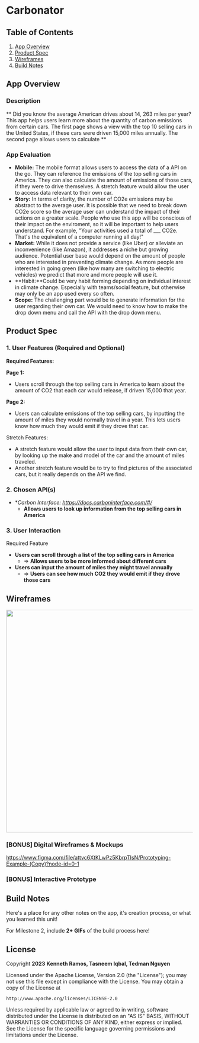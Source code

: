 # **Carbonator**


## Table of Contents

1. [App Overview](#App-Overview)
1. [Product Spec](#Product-Spec)
1. [Wireframes](#Wireframes)
1. [Build Notes](#Build-Notes)

## App Overview

### Description 

** Did you know the average American drives about 14, 263 miles per year? This app helps users learn more about the quantity of carbon emissions from certain cars. The first page shows a view with the top 10 selling cars in the United States, if these cars were driven 15,000 miles annually. The second page allows users to calculate **

### App Evaluation

<!-- Evaluation of your app across the following attributes -->

- **Mobile:** The mobile format allows users to access the data of a API on the go. They can reference the emissions of the top selling cars in America. They can also calculate the amount of emissions of those cars, if they were to drive themselves. A stretch feature would allow the user to access data relevant to their own car. 
- **Story:** In terms of clarity, the number of CO2e emissions may be abstract to the average user. It is possible that we need to break down CO2e score so the average user can understand the impact of their actions on a greater scale. People who use this app will be conscious of their impact on the enviroment, so it will be important to help users understand. For example, "Your activities used a total of ___ CO2e. That's the equivalent of a computer running all day!"
- **Market:** While it does not provide a service (like Uber) or alleviate an inconvenience (like Amazon), it addresses a niche but growing audience. Potential user base would depend on the amount of people who are interested in preventing climate change. As more people are interested in going green (like how many are switching to electric vehicles) we predict that more and more people will use it. 
- **Habit:**Could be very habit forming depending on individual interest in climate change. Especially with teams/social feature, but otherwise may only be an app used every so often. 
- **Scope:** The challenging part would be to generate information for the user regarding their own car. We would need to know how to make the drop down menu and call the API with the drop down menu. 

## Product Spec

### 1. User Features (Required and Optional)

**Required Features:**

**Page 1:**
- Users scroll through the top selling cars in America to learn about the amount of CO2 that each car would release, if driven 15,000 that year. 

**Page 2:**
- Users can calculate emissions of the top selling cars, by inputting the amount of miles they would normally travel in a year. This lets users know how much they would emit if they drove that car. 

Stretch Features:

- A stretch feature would allow the user to input data from their own car, by looking up the make and model of the car and the amount of miles traveled. 
- Another stretch feature would be to try to find pictures of the associated cars, but it really depends on the API we find. 

### 2. Chosen API(s)

- **Carbon Interface: https://docs.carboninterface.com/#/*
  - **Allows users to look up information from the top selling cars in America**

### 3. User Interaction

Required Feature
- **Users can scroll through a list of the top selling cars in America**
  - => **Allows users to be more informed about different cars**
- **Users can input the amount of miles they might travel annually**
  - => **Users can see how much CO2 they would emit if they drove those cars**


## Wireframes

<!-- Add picture of your hand sketched wireframes in this section -->
<img src="https://i.imgur.com/k2B91hH.png" width=600>

### [BONUS] Digital Wireframes & Mockups
https://www.figma.com/file/attvc6XtKLwPz5KbrpTIsN/Prototyping-Example-(Copy)?node-id=0-1

### [BONUS] Interactive Prototype

## Build Notes

Here's a place for any other notes on the app, it's creation 
process, or what you learned this unit!  

For Milestone 2, include **2+ GIFs** of the build process here!

## License

Copyright **2023** **Kenneth Ramos, Tasneem Iqbal, Tedman Nguyen**



Licensed under the Apache License, Version 2.0 (the "License");
you may not use this file except in compliance with the License.
You may obtain a copy of the License at

    http://www.apache.org/licenses/LICENSE-2.0

Unless required by applicable law or agreed to in writing, software
distributed under the License is distributed on an "AS IS" BASIS,
WITHOUT WARRANTIES OR CONDITIONS OF ANY KIND, either express or implied.
See the License for the specific language governing permissions and
limitations under the License.
